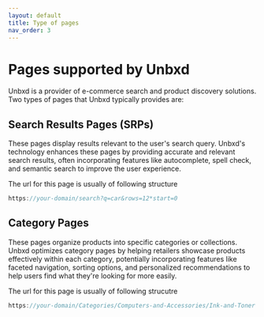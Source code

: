 ```yaml
---
layout: default
title: Type of pages
nav_order: 3
---
```


# Pages supported by Unbxd

Unbxd is a provider of e-commerce search and product discovery solutions. Two types of pages that Unbxd typically provides are:

## Search Results Pages (SRPs)
These pages display results relevant to the user's search query. Unbxd's technology enhances these pages by providing accurate and relevant search results, often incorporating features like autocomplete, spell check, and semantic search to improve the user experience.

The url for this page is usually of following structure 
```js
https://your-domain/search?q=car&rows=12*start=0
```

## Category Pages
These pages organize products into specific categories or collections. Unbxd optimizes category pages by helping retailers showcase products effectively within each category, potentially incorporating features like faceted navigation, sorting options, and personalized recommendations to help users find what they're looking for more easily.

The url for this page is usually of following strucutre
```js
https://your-domain/Categories/Computers-and-Accessories/Ink-and-Toner
```
